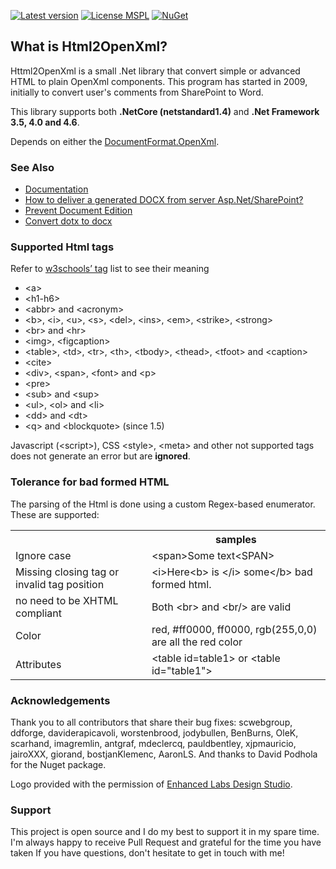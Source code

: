 [![Latest version](https://img.shields.io/nuget/v/HtmlToOpenXml.dll.svg)](https://www.nuget.org/packages/HtmlToOpenXml.dll)
[![License MSPL](https://img.shields.io/badge/license-MSPL-green.svg)](https://github.com/onizet/html2openxml/blob/master/License.txtl)
[![NuGet](https://img.shields.io/nuget/dt/HtmlToOpenXml.dll.svg)]()

## What is Html2OpenXml?

Httml2OpenXml is a small .Net library that convert simple or advanced HTML to plain OpenXml components. This program has started in 2009, initially to convert user's comments from SharePoint to Word.

This library supports both **.NetCore (netstandard1.4)** and **.Net Framework 3.5, 4.0 and 4.6**.

Depends on either the [DocumentFormat.OpenXml](https://www.nuget.org/packages/DocumentFormat.OpenXml/).

### See Also

* [Documentation](https://github.com/onizet/html2openxml/wiki)
* [How to deliver a generated DOCX from server Asp.Net/SharePoint?](https://github.com/onizet/html2openxml/wiki/Serves-a-generated-docx-from-the-server)
* [Prevent Document Edition](https://github.com/onizet/html2openxml/wiki/Prevent-Document-Edition)
* [Convert dotx to docx](https://github.com/onizet/html2openxml/wiki/Convert-.dotx-to-.docx)

### Supported Html tags
Refer to [w3schools’ tag](http://www.w3schools.com/tags/default.asp) list to see their meaning
*	&lt;a&gt;
*	&lt;h1-h6&gt;
*	&lt;abbr&gt; and &lt;acronym&gt;
*	&lt;b&gt;, &lt;i&gt;, &lt;u&gt;, &lt;s&gt;, &lt;del&gt;, &lt;ins&gt;, &lt;em&gt;, &lt;strike&gt;, &lt;strong&gt;
*	&lt;br&gt; and &lt;hr&gt;
*	&lt;img&gt;, &lt;figcaption&gt;
*	&lt;table&gt;, &lt;td&gt;, &lt;tr&gt;, &lt;th&gt;, &lt;tbody&gt;, &lt;thead&gt;, &lt;tfoot&gt; and &lt;caption&gt;
*	&lt;cite&gt;
*	&lt;div&gt;, &lt;span&gt;, &lt;font&gt; and &lt;p&gt;
*	&lt;pre&gt;
*	&lt;sub&gt; and &lt;sup&gt;
*	&lt;ul&gt;, &lt;ol&gt; and &lt;li&gt;
*	&lt;dd&gt; and &lt;dt&gt;
* &lt;q&gt; and &lt;blockquote&gt; (since 1.5)

Javascript (&lt;script&gt;), CSS &lt;style&gt;, &lt;meta&gt; and other not supported tags does not generate an error but are **ignored**.

### Tolerance for bad formed HTML
The parsing of the Html is done using a custom Regex-based enumerator. These are supported:

<table>
<tr><th></th><th>samples</th></tr>
<tr>
  <td>Ignore case</td>
  <td>&lt;span&gt;Some text&lt;SPAN&gt;</td>
</tr>
<tr>
  <td>Missing closing tag or invalid tag position</td>
  <td>&lt;i&gt;Here&lt;b&gt; is &lt;/i&gt; some&lt;/b&gt; bad formed html.</td>
</tr>
<tr>
  <td>no need to be XHTML compliant</td>
  <td>Both &lt;br&gt; and &lt;br/&gt; are valid</td>
</tr>
<tr>
  <td>Color</td>
  <td>red, #ff0000, ff0000, rgb(255,0,0) are all the red color</td>
</tr>
<tr>
  <td>Attributes</td>
  <td>&lt;table id=table1&gt; or &lt;table id="table1"&gt;</td>
</tr>
</table>

### Acknowledgements

Thank you to all contributors that share their bug fixes: scwebgroup, ddforge, daviderapicavoli, worstenbrood, jodybullen, BenBurns, OleK, scarhand, imagremlin, antgraf, mdeclercq, pauldbentley, xjpmauricio, jairoXXX, giorand, bostjanKlemenc, AaronLS.
And thanks to David Podhola for the Nuget package.

Logo provided with the permission of [Enhanced Labs Design Studio](http://www.enhancedlabs.com).

### Support

This project is open source and I do my best to support it in my spare time. I'm always happy to receive Pull Request and grateful for the time you have taken
If you have questions, don't hesitate to get in touch with me!
